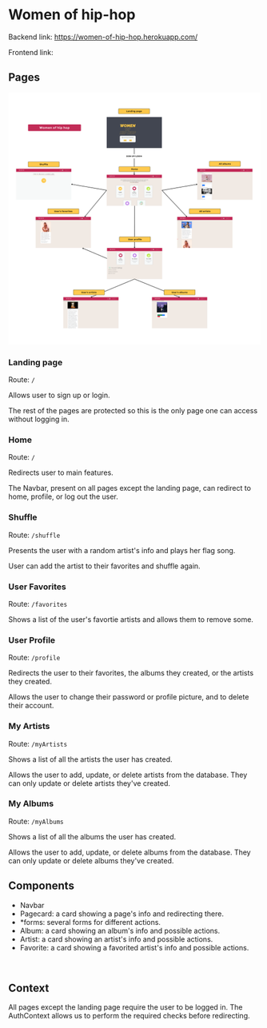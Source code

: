 
# Women of hip-hop


Backend link: https://women-of-hip-hop.herokuapp.com/

Frontend link:


## Pages

![alt text](/public/wohh-map.png)

### Landing page

Route: `/`

Allows user to sign up or login.

The rest of the pages are protected so this is the only page one can access without logging in.
<br/>


### Home

Route: `/`

Redirects user to main features.

The Navbar, present on all pages except the landing page, can redirect to home, profile, or log out the user.
<br/>


### Shuffle

Route: `/shuffle`

Presents the user with a random artist's info and plays her flag song.

User can add the artist to their favorites and shuffle again.
<br/>


### User Favorites

Route: `/favorites`

Shows a list of the user's favortie artists and allows them to remove some.
<br/>


### User Profile

Route: `/profile`

Redirects the user to their favorites, the albums they created, or the artists they created.

Allows the user to change their password or profile picture, and to delete their account. 
<br/>


### My Artists

Route: `/myArtists`

Shows a list of all the artists the user has created.

Allows the user to add, update, or delete artists from the database. They can only update or delete artists they've created.
<br/>



### My Albums

Route: `/myAlbums`

Shows a list of all the albums the user has created.

Allows the user to add, update, or delete albums from the database. They can only update or delete albums they've created.
<br/>


## Components

- Navbar
- Pagecard: a card showing a page's info and redirecting there.
- *forms: several forms for different actions.
- Album: a card showing an album's info and possible actions.
- Artist: a card showing an artist's info and possible actions.
- Favorite: a card showing a favorited artist's info and possible actions.
<br/>

## Context

All pages except the landing page require the user to be logged in. The AuthContext allows us to perform the required checks before redirecting. 
